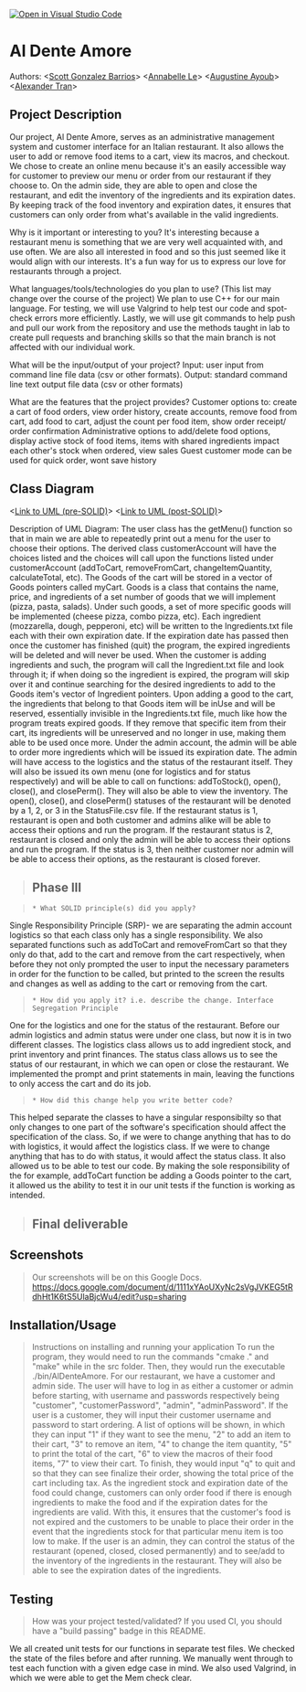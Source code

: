 [![Open in Visual Studio Code](https://classroom.github.com/assets/open-in-vscode-c66648af7eb3fe8bc4f294546bfd86ef473780cde1dea487d3c4ff354943c9ae.svg)](https://classroom.github.com/online_ide?assignment_repo_id=9887001&assignment_repo_type=AssignmentRepo)
# Al Dente Amore
 
 Authors: 
 \<[Scott Gonzalez Barrios](https://github.com/ShadyBarrios)\>
 \<[Annabelle Le](https://github.com/AnnabelleLLe)\>
 \<[Augustine Ayoub](https://github.com/aayou004)\>
 \<[Alexander Tran](https://github.com/atran388)\>

## Project Description
Our project, Al Dente Amore, serves as an administrative management system and customer interface for an Italian restaurant. It also allows the user to add or remove food items to a cart, view its macros, and checkout. We chose to create an online menu because it's an easily accessible way for customer to preview our menu or order from our restaurant if they choose to. On the admin side, they are able to open and close the restaurant, and edit the inventory of the ingredients and its expiration dates. By keeping track of the food inventory and expiration dates, it ensures that customers can only order from what's available in the valid ingredients.
 
Why is it important or interesting to you? It's interesting because a restaurant menu is something that we are very well acquainted with, and use often. We are also all interested in food and so this just seemed like it would align with our interests. It's a fun way for us to express our love for restaurants through a project.

What languages/tools/technologies do you plan to use? (This list may change over the course of the project) We plan to use C++ for our main language. For testing, we will use Valgrind to help test our code and spot-check errors more efficiently. Lastly, we will use git commands to help push and pull our work from the repository and use the methods taught in lab to create pull requests and branching skills so that the main branch is not affected with our individual work.

What will be the input/output of your project? Input: user input from command line file data (csv or other formats). Output: standard command line text output file data (csv or other formats)

What are the features that the project provides? Customer options to: create a cart of food orders, view order history, create accounts, remove food from cart, add food to cart, adjust the count per food item, show order receipt/ order confirmation
Administrative options to add/delete food options, display active stock of food items, items with shared ingredients impact each other's stock when ordered, view sales
Guest customer mode can be used for quick order, wont save history 

## Class Diagram
 
  \<[Link to UML (pre-SOLID)](https://docs.google.com/drawings/d/1tmDw4ST6a0OEPIa669jf099ls6TBYpku3PV4Vl3EYvM/edit)\>
  \<[Link to UML (post-SOLID)](https://docs.google.com/drawings/d/11nxvkwqatBpmCZN0MjFaYFj8OJ0UTuF2HEYt8vElkG4/edit)\>
  
  
Description of UML Diagram:
The user class has the getMenu() function so that in main we are able to repeatedly print out a menu for the user to choose their options. The derived class customerAccount will have the choices listed and the choices will call upon the functions listed under customerAccount (addToCart, removeFromCart, changeItemQuantity, calculateTotal, etc). The Goods of the cart will be stored in a vector of Goods pointers called myCart. Goods is a class that contains the name, price, and ingredients of a set number of goods that we will implement (pizza, pasta, salads). Under such goods, a set of more specific goods will be implemented (cheese pizza, combo pizza, etc). Each ingredient (mozzarella, dough, pepperoni, etc) will be written to the Ingredients.txt file each with their own expiration date. If the expiration date has passed then once the customer has finished (quit) the program, the expired ingredients will be deleted and will never be used. When the customer is adding ingredients and such, the program will call the Ingredient.txt file and look through it; if when doing so the ingredient is expired, the program will skip over it and continue searching for the desired ingredients to add to the Goods item's vector of Ingredient pointers. Upon adding a good to the cart, the ingredients that belong to that Goods item will be inUse and will be reserved, essentially invisible in the Ingredients.txt file, much like how the program treats expired goods. If they remove that specific item from their cart, its ingredients will be unreserved and no longer in use, making them able to be used once more. Under the admin account, the admin will be able to order more ingredients which will be issued its expiration date. The admin will have access to the logistics and the status of the restaurant itself. They will also be issued its own menu (one for logistics and for status respectively) and will be able to call on functions: addToStock(), open(), close(), and closePerm(). They will also be able to view the inventory. The open(), close(), and closePerm() statuses of the restaurant will be denoted by a 1, 2, or 3 in the StatusFile.csv file. If the restaurant status is 1, restaurant is open and both customer and admins alike will be able to access their options and run the program. If the restaurant status is 2, restaurant is closed and only the admin will be able to access their options and run the program. If the status is 3, then neither customer nor admin will be able to access their options, as the restaurant is closed forever.
 
 
 > ## Phase III

 >     * What SOLID principle(s) did you apply?
 Single Responsibility Principle (SRP)- we are separating the admin account logistics so that each class only has a single responsibility. We also separated functions such as addToCart and removeFromCart so that they only do that, add to the cart and remove from the cart respectively, when before they not only prompted the user to input the necessary parameters in order for the function to be called, but printed to the screen the results and changes as well as adding to the cart or removing from the cart.
 
 >     * How did you apply it? i.e. describe the change. Interface Segregation Principle 
 One for the logistics and one for the status of the restaurant. Before our admin logistics and admin status were under one class, but now it is in two different classes. The logistics class allows us to add ingredient stock, and print inventory and print finances. The status class allows us to see the status of our restaurant, in which we can open or close the restaurant. We implemented the prompt and print statements in main, leaving the functions to only access the cart and do its job.
 
 >     * How did this change help you write better code?
 This helped separate the classes to have a singular responsibilty so that only changes to one part of the software's specification should affect the specification of the class. So, if we were to change anything that has to do with logistics, it would affect the logistics class. If we were to change anything that has to do with status, it would affect the status class. It also allowed us to be able to test our code. By making the sole responsibility of the for example, addToCart function be adding a Goods pointer to the cart, it allowed us the ability to test it in our unit tests if the function is working as intended.
 

 
 > ## Final deliverable
 
 ## Screenshots
 > Our screenshots will be on this Google Docs. 
 https://docs.google.com/document/d/1111xYAoUXyNc2sVgJVKEG5tRdhHt1K6tS5UlaBjcWu4/edit?usp=sharing

 ## Installation/Usage
 > Instructions on installing and running your application
 To run the program, they would need to run the commands "cmake ." and "make" while in the src folder. Then, they would run the executable ./bin/AlDenteAmore. For our restaurant, we have a customer and admin side. The user will have to log in as either a customer or admin before starting, with username and passwords respectively being "customer", "customerPassword", "admin", "adminPassword". If the user is a customer, they will input their customer username and password to start ordering. A list of options will be shown, in which they can input "1" if they want to see the menu, "2" to add an item to their cart, "3" to remove an item, "4" to change the item quantity, "5" to print the total of the cart, "6" to view the macros of their food items, "7" to view their cart. To finish, they would input "q" to quit and so that they can see finalize their order, showing the total price of the cart including tax. As the ingredient stock and expiration date of the food could change, customers can only order food if there is enough ingredients to make the food and if the expiration dates for the ingredients are valid. With this, it ensures that the customer's food is not expired and the customers to be unable to place their order in the event that the ingredients stock for that particular menu item is too low to make. If the user is an admin, they can control the status of the restaurant (opened, closed, closed permanently) and to see/add to the inventory of the ingredients in the restaurant. They will also be able to see the expiration dates of the ingredients. 

 ## Testing
 > How was your project tested/validated? If you used CI, you should have a "build passing" badge in this README.
 
 We all created unit tests for our functions in separate test files. We checked the state of the files before and after running. We manually went through to test each function with a given edge case in mind. We also used Valgrind, in which we were able to get the Mem check clear.
